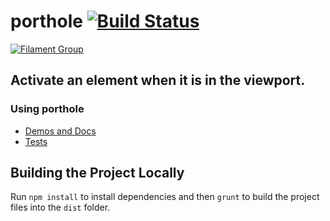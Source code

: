 # porthole [![Build Status](https://img.shields.io/travis/filamentgroup/porthole/master.svg)](https://travis-ci.org/filamentgroup/porthole)

[![Filament Group](http://filamentgroup.com/images/fg-logo-positive-sm-crop.png) ](http://www.filamentgroup.com/)

## Activate an element when it is in the viewport.

### Using porthole

* [Demos and Docs](http://filamentgroup.github.io/porthole/demo/)
* [Tests](http://filamentgroup.github.io/porthole/test/)

## Building the Project Locally

Run `npm install` to install dependencies and then `grunt` to build the project files into the `dist` folder.
